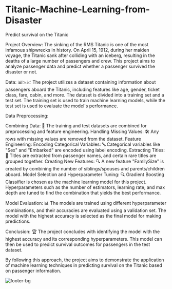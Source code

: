 # Titanic-Machine-Learning-from-Disaster
Predict survival on the Titanic

Project Overview:
The sinking of the RMS Titanic is one of the most infamous shipwrecks in history. On April 15, 1912, during her maiden voyage, the Titanic sank after colliding with an iceberg, resulting in the deaths of a large number of passengers and crew. This project aims to analyze passenger data and predict whether a passenger survived the disaster or not.

Data:
📊📉📈
The project utilizes a dataset containing information about passengers aboard the Titanic, including features like age, gender, ticket class, fare, cabin, and more. The dataset is divided into a training set and a test set. The training set is used to train machine learning models, while the test set is used to evaluate the model's performance.

Data Preprocessing:

Combining Data: 🔄 The training and test datasets are combined for preprocessing and feature engineering.
Handling Missing Values: 🛠️ Any rows with missing values are removed from the dataset.
Feature Engineering:
Encoding Categorical Variables: 🔤 Categorical variables like "Sex" and "Embarked" are encoded using label encoding.
Extracting Titles: 👑 Titles are extracted from passenger names, and certain rare titles are grouped together.
Creating New Features: 🔍 A new feature "FamilySize" is created by combining the number of siblings/spouses and parents/children aboard.
Model Selection and Hyperparameter Tuning:
🔍 Gradient Boosting Classifier is chosen as the machine learning model for this project. Hyperparameters such as the number of estimators, learning rate, and max depth are tuned to find the combination that yields the best performance.

Model Evaluation:
📊 The models are trained using different hyperparameter combinations, and their accuracies are evaluated using a validation set. The model with the highest accuracy is selected as the final model for making predictions.

Conclusion:
🏆 The project concludes with identifying the model with the highest accuracy and its corresponding hyperparameters. This model can then be used to predict survival outcomes for passengers in the test dataset.

By following this approach, the project aims to demonstrate the application of machine learning techniques in predicting survival on the Titanic based on passenger information.

![footer-bg](https://github.com/r0han01/Titanic---Machine-Learning-from-Disaster/assets/168735672/f6660c84-309c-40ea-aa38-483d3839bf31)


